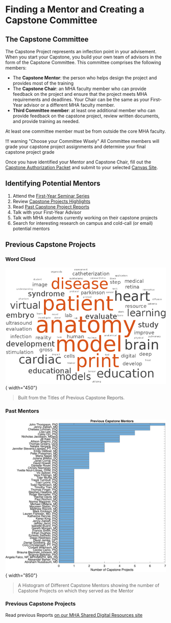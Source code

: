 # Finding a Mentor and Creating a Capstone Committee

## The Capstone Committee

The Capstone Project represents an inflection point in your advisement. When you start your Capstone, you build your own team of advisors in the form of the Capstone Committee. This committee comprises the following members:

- The **Capstone Mentor**: the person who helps design the project and provides most of the training
- The **Capstone Chair**: an MHA faculty member who can provide feedback on the project and ensure that the project meets MHA requirements and deadlines. Your Chair can be the same as your First-Year advisor or a different MHA faculty member.
- **Third Committee member**: at least one additional member who can provide feedback on the capstone project, review written documents, and provide training as needed.

At least one committee member must be from outside the core MHA faculty.
  
!!! warning "Choose your Committee Wisely"
    All Committee members will grade your capstone project assignments and determine your final capstone project grade

Once you have identified your Mentor and Capstone Chair, fill out the [Capstone Authorization Packet](assets/Capstone-Authorization-Packet.pdf) and submit to your selected [Canvas Site](initial-steps.md#current-canvas-sites).

## Identifying Potential Mentors

1. Attend the [First-Year Seminar Series](https://medschool.cuanschutz.edu/ms-modern-human-anatomy/curriculum/seminars)
2. Review [Capstone Projects Highlights](https://medschool.cuanschutz.edu/ms-modern-human-anatomy/curriculum/capstone)
3. Read [Past Capstone Project Reports](https://olucdenver.sharepoint.com/:f:/s/mhacapstone/EroeY3SHi5VIlIsCBbOdcDABbqEFODjYFUCNHZ2g9t0xzw?e=z5Uu5f)
4. Talk with your First-Year Advisor
5. Talk with MHA students currently working on their capstone projects
6. Search for interesting research on campus and cold-call (or email) potential mentors

## Previous Capstone Projects

### Word Cloud
![Word Cloud of Words found in previous capstone report titles](images/WordCloud-Capstone-Titles.png){ width="450"}

>Built from the Titles of Previous Capstone Reports.

### Past Mentors

![Histogram of Previous Mentors](images/Previous-Capstone-Mentors.png){ width="850"}

> A Histogram of Different Capstone Mentors showing the number of Capstone Projects on which they served as the Mentor

### Previous Capstone Projects

Read previous Reports [on our MHA Shared Digital Resources site ](https://olucdenver.sharepoint.com/:u:/s/mhacapstone/EZ3f61b1CItBv5s-I30DU1cB3g79N2lXZbsNuuV4h3eGDQ?e=LZ9kKe)